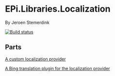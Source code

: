 ﻿# EPi.Libraries.Localization

By Jeroen Stemerdink

[![Build status](https://ci.appveyor.com/api/projects/status/60vg1xeix98n9w3o/branch/master?svg=true)](https://ci.appveyor.com/project/jstemerdink/epi-libraries-localization/branch/master)
## Parts

[A custom localization provider](EPi.Libraries.Localization/README.md)

[A Bing translation plugin for the localization provider](EPi.Libraries.Localization.Bing/README.md)


